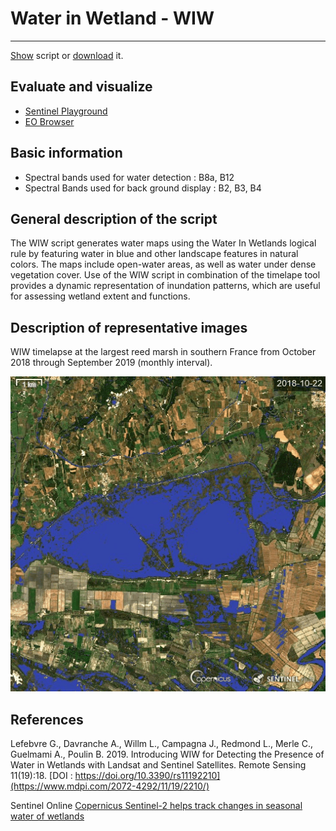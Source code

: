 # Water in Wetland - WIW



---
<a href="#" id='togglescript'>Show</a> script or [download](wiw_S2_script.js) it.
<div id='script_view' style="display:none">
{% highlight javascript %}
      {% include_relative wiw_S2_script.js %}
{% endhighlight %}
</div>

## Evaluate and visualize
 - [Sentinel Playground](https://apps.sentinel-hub.com/sentinel-playground/?source=S2&lat=43.5077&lng=4.5772&zoom=12&time=2019-12-06&evalscripturl=https://raw.githubusercontent.com/Tourduvalat/custom-scripts/master/sentinel-2/WIW/wiw_S2_script.js)  
 - [EO Browser](https://apps.sentinel-hub.com/eo-browser/?lat=43.5077&lng=4.5772&zoom=12&time=2019-12-06&preset=CUSTOM&datasource=Sentinel-2%20L1C&layers=B02,B03,B04&evalscript=Ly8gRGV0ZWN0aW5nIHRoZSBQcmVzZW5jZSBvZiBXYXRlciBpbiBXZXRsYW5kcyB3aXRoIFNlbnRpbmVsLTIgU2F0ZWxsaXRlIChhYmJydi4gV0lXKQovLwovLyBHZW5lcmFsIGZvcm11bGE6IElGIEI4QTwwLjE4MDQgQU5EIEIxMjwwLjExMzEgVEhFTiBXYXRlciBFTFNFIE5vV2F0ZXIKLy8KLy8gVVJMIGh0dHBzOi8vd3d3LmluZGV4ZGF0YWJhc2UuZGUvZGIveHh4eHh4eHh4eHh4eHh4eHh4eHh4eHh4eHh4eHh4eC8vCgoKcmV0dXJuIEI4QTwwLjE4MDQmJkIxMjwwLjExMzE%2FWzUxLzI1NSw2OC8yNTUsMTcwLzI1NV06W0IwNCo1LEIwMyo1LEIwMio1XQoKLy8gY29sb3JCbGVuZCB3aWxsIHJldHVybiBhIGJsdWUgY29sb3Igd2hlbiBzdXJmYWNlIHdhdGVyIGlzIGRldGVjdGVkLCBhbmQgbGlnaHRlbiB0byBhIG5hdHVyYWwgY29sb3Igd2hlbiBubyB3YXRlciBpcyBkZXRlY3RlZA%3D%3D&evalscripturl=https://raw.githubusercontent.com/Tourduvalat/custom-scripts/master/sentinel-2/WIW/wiw_S2_script.js)   

## Basic information
 - Spectral bands used for water detection :  B8a, B12
 - Spectral Bands used for back ground display : B2, B3, B4



## General description of the script
The WIW script generates water maps using the Water In Wetlands logical rule by featuring water in blue and other landscape features in natural colors.  The maps include open-water areas, as well as water under dense vegetation cover. Use of the WIW script in combination of the timelape tool provides a dynamic representation of inundation patterns, which are useful for assessing wetland extent and functions. 

## Description of representative images
WIW timelapse at the largest reed marsh in southern France from October 2018 through September 2019 (monthly interval).

![WIW-chasca](Timelapse-ChaSca-12-images.gif)
## References
 Lefebvre G., Davranche A., Willm L., Campagna J., Redmond L., Merle C., Guelmami A., Poulin B. 2019. Introducing WIW for Detecting the Presence of Water in Wetlands with Landsat and Sentinel Satellites. Remote Sensing 11(19):18. [DOI : https://doi.org/10.3390/rs11192210](https://www.mdpi.com/2072-4292/11/19/2210/)

Sentinel Online [Copernicus Sentinel-2 helps track changes in seasonal water of wetlands](https://sentinels.copernicus.eu/web/sentinel/news/-/article/copernicus-sentinel-2-helps-track-changes-in-seasonal-water-of-wetlands)

